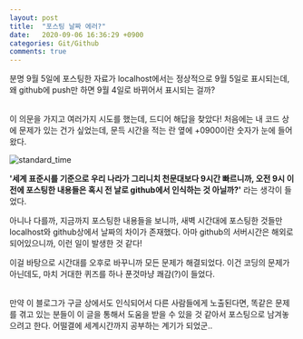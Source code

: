 ```yaml
---
layout: post
title:  "포스팅 날짜 에러?"
date:   2020-09-06 16:36:29 +0900
categories: Git/Github
comments: true
---
```


분명 9월 5일에 포스팅한 자료가 localhost에서는 정상적으로 9월 5일로 표시되는데, 왜 github에 push만 하면 9월 4일로 바뀌어서 표시되는 걸까?
<br/>
<br/>

이 의문을 가지고 여러가지 시도를 했는데, 드디어 해답을 찾았다! 처음에는 내 코드 상에 문제가 있는 건가 싶었는데, 문득 시간을 적는 란 옆에 +0900이란 숫자가 눈에 들어왔다.

![standard_time]({{site.url}}/img/standard_time.jpg)

**'세계 표준시를 기준으로 우리 나라가 그리니치 천문대보다 9시간 빠르니까, 오전 9시 이전에 포스팅한 내용들은 혹시 전 날로 github에서 인식하는 것 아닐까?'** 라는 생각이 들었다.

아니나 다를까, 지금까지 포스팅한 내용들을 보니까, 새벽 시간대에 포스팅한 것들만 localhost와 github상에서 날짜의 차이가 존재했다. 아마 github의 서버시간은 해외로 되어있으니까, 이런 일이 발생한 것 같다!

이걸 바탕으로 시간대를 오후로 바꾸니까 모든 문제가 해결되었다. 이건 코딩의 문제가 아닌데도, 마치 거대한 퀴즈를 하나 푼것마냥 쾌감(?)이 들었다.
<br/>
<br/>

만약 이 블로그가 구글 상에서도 인식되어서 다른 사람들에게 노출된다면, 똑같은 문제를 겪고 있는 분들이 이 글을 통해서 도움을 받을 수 있을 것 같아서 포스팅으로 남겨놓으려고 한다. 어떨결에 세계시간까지 공부하는 계기가 되었군..
